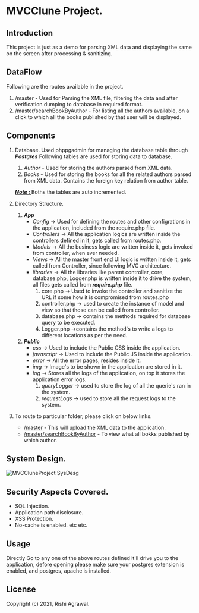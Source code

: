 # MVCClune Project.
## Introduction
This project is just as a demo for parsing XML data and displaying the same on the screen after processing & sanitizing.

## DataFlow
   Following are the routes available in the project.
   1. /master - Used for Parsing the XML file, filtering the data and after verification dumping to database in required format.
   2. /master/searchBookByAuthor - For listing all the authors available, on a click to which all the books published by that user will be displayed.

## Components
1. Database.
   Used phppgadmin for managing the database table through ***Postgres***
   Following tables are used for storing data to database.
   1. _Author_ - Used for storing the authors parsed from XML data.
   2. _Books_ - Used for storing the books for all the related authors parsed from XML data. Contains the foreign key relation from author table.

   ***<u>Note : </u>*** Boths the tables are auto incremented.

2. Directory Structure.
   1. ***App***
      * _Config_ -> Used for defining the routes and other configrations in the application, included from the require.php file.
      * _Controllers_ -> All the application logics are written inside the controllers defined in it, gets called from routes.php.
      * _Models_ -> All the business logic are written inside it, gets invoked from controller, when ever needed.
      * _Views_ -> All the master front end UI logic is written inside it, gets called from Controller, since following MVC architecture.
      * _libraries_ -> All the libraries like parent controller, core, database.php, Logger.php is written inside it to drive the system, all files gets called from ***require.php*** file.
         1. core.php -> Used to invoke the controller and sanitize the URL if some how it is compromised from routes.php
         2. controller.php -> used to create the instance of model and view so that those can be called from controller.
         3. database.php -> contains the methods required for database query to be executed.
         4. Logger.php ->contains the method's to write a logs to different locations as per the need.
   2. ***Public***
      * _css_ -> Used to include the Public CSS inside the application.
      * _javascript_ -> Used to include the Public JS inside the application.
      * _error_ -> All the error pages, resides inside it.
      * _img_ -> Image's to be shown in the application are stored in it.
      * _log_ -> Stores all the logs of the application, on top it stores the application error logs.
         1. _queryLogger_ -> used to store the log of all the querie's ran in the system.
         2. _requestLogs_ -> used to store all the request logs to the system.

3. To route to particular folder, please click on below links.
   * [/master](http://localhost/MVCCluneProject/master) - This will upload the XML data to the application.
   * [/master/searchBookByAuthor](http://localhost/MVCCluneProject/master/searchBookByAuthor) - To view what all bokks published by which author.

## System Design.
![MVCCluneProject SysDesg](http://localhost/MVCCluneProject/public/img/MVCCluneSysDesg.png "SysDesg")

## Security Aspects Covered.
   * SQL Injection.
   * Application path disclosure.
   * XSS Protection.
   * No-cache is enabled. etc etc.

## Usage
Directly Go to any one of the above routes defined it'll drive you to the application, defore opening please make sure your postgres extension is enabled, and postgres, apache is installed.

## License
Copyright (c) 2021, Rishi Agrawal.